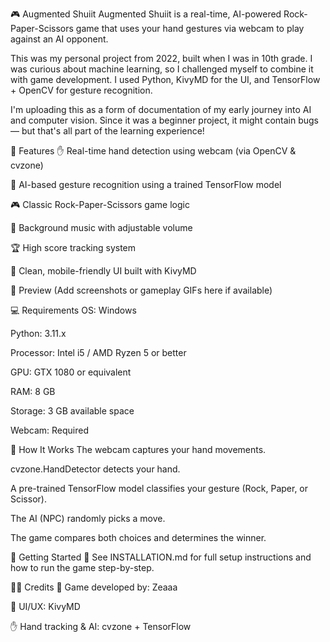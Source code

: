 🎮 Augmented Shuiit
Augmented Shuiit is a real-time, AI-powered Rock-Paper-Scissors game that uses your hand gestures via webcam to play against an AI opponent.

This was my personal project from 2022, built when I was in 10th grade. I was curious about machine learning, so I challenged myself to combine it with game development. I used Python, KivyMD for the UI, and TensorFlow + OpenCV for gesture recognition.

I'm uploading this as a form of documentation of my early journey into AI and computer vision. Since it was a beginner project, it might contain bugs — but that's all part of the learning experience!

🧠 Features
✋ Real-time hand detection using webcam (via OpenCV & cvzone)

🧠 AI-based gesture recognition using a trained TensorFlow model

🎮 Classic Rock-Paper-Scissors game logic

🎵 Background music with adjustable volume

🏆 High score tracking system

🎨 Clean, mobile-friendly UI built with KivyMD

📸 Preview
(Add screenshots or gameplay GIFs here if available)

💻 Requirements
OS: Windows

Python: 3.11.x

Processor: Intel i5 / AMD Ryzen 5 or better

GPU: GTX 1080 or equivalent

RAM: 8 GB

Storage: 3 GB available space

Webcam: Required

🧰 How It Works
The webcam captures your hand movements.

cvzone.HandDetector detects your hand.

A pre-trained TensorFlow model classifies your gesture (Rock, Paper, or Scissor).

The AI (NPC) randomly picks a move.

The game compares both choices and determines the winner.

🚀 Getting Started
📄 See INSTALLATION.md for full setup instructions and how to run the game step-by-step.

🧑‍🎨 Credits
👾 Game developed by: Zeaaa

🎨 UI/UX: KivyMD

✋ Hand tracking & AI: cvzone + TensorFlow

